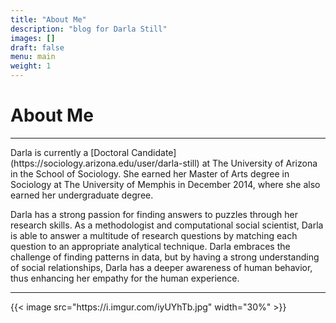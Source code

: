 ```yaml
---
title: "About Me"
description: "blog for Darla Still"
images: []
draft: false
menu: main
weight: 1
---
```


<h1>About Me</h1>
<hr>
Darla is currently a [Doctoral Candidate](https://sociology.arizona.edu/user/darla-still) at The University of Arizona in the School of Sociology. She earned her Master of Arts degree in Sociology at The University of Memphis in December 2014, where she also earned her undergraduate degree.

Darla has a strong passion for finding answers to puzzles through her research skills. As a methodologist and computational social scientist, Darla is able to answer a multitude of research questions by matching each question to an appropriate analytical technique. Darla embraces the challenge of finding patterns in data, but by having a strong understanding of social relationships, Darla has a deeper awareness of human behavior, thus enhancing her empathy for the human experience. 
<hr>
{{< image src="https://i.imgur.com/iyUYhTb.jpg" width="30%" >}}
